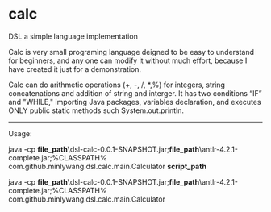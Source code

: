 calc
====

DSL a simple language implementation

Calc is very small programing language deigned to be easy to understand for beginners, and any one can modify it without much effort, because I have created it just for a demonstration.

Calc can do arithmetic operations (+, -, /, *,%) for integers, string concatenations and addition of string and interger. It has two conditions “IF” and "WHILE," importing Java packages, 
variables declaration, and executes ONLY public static methods such System.out.println.
<hr/>
Usage:

java -cp <b>file_path</b>\dsl-calc-0.0.1-SNAPSHOT.jar;<b>file_path</b>\antlr-4.2.1-complete.jar;%CLASSPATH%   com.github.minlywang.dsl.calc.main.Calculator <b>script_path</b>

java -cp <b>file_path</b>\dsl-calc-0.0.1-SNAPSHOT.jar;<b>file_path</b>\antlr-4.2.1-complete.jar;%CLASSPATH%   com.github.minlywang.dsl.calc.main.Calculator


